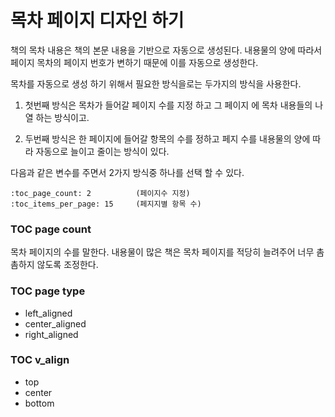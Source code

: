 # 목차 페이지 디자인 하기

책의 목차 내용은 책의 본문 내용을 기반으로 자동으로 생성된다.
내용물의 양에 따라서 페이지 목차의 페이지 번호가 변하기 때문에 이를 자동으로 생성한다.

목차를 자동으로 생성 하기 위해서 필요한 방식을로는 두가지의 방식을 사용한다.

1. 첫번째 방식은 목차가 들어갈 페이지 수를 지정 하고 그  페이지 에  목차 내용들의 나열 하는 방식이고.

2. 두번째 방식은 한 페이지에 들어갈 항목의 수를 정하고 페지 수를 내용물의 양에 따라 자동으로 늘이고 줄이는 방식이 있다.

다음과 같은 변수를 주면서 2가지 방식중 하나를 선택 할  수 있다.

```
:toc_page_count: 2          (페이지수 지정)
:toc_items_per_page: 15     (페지지별 항목 수)

```

### TOC page count

목차 페이지의 수를 말한다.
내용물이 많은 책은 목차 페이지를 적당히 늘려주어 너무 촘촘하지 않도록 조정한다.

### TOC page type
- left_aligned
- center_aligned
- right_aligned

### TOC v_align
- top
- center
- bottom